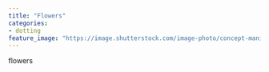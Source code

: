 ```yaml
---
title: "Flowers"
categories:
- dotting
feature_image: "https://image.shutterstock.com/image-photo/concept-manicure-nail-polish-pedicure-260nw-1828377311.jpg"
---
```


flowers